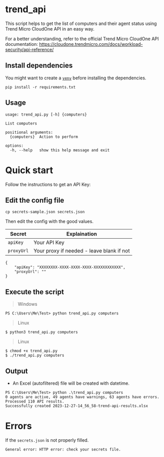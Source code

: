 # trend_api

This script helps to get the list of computers and their agent status using Trend Micro CloudOne API in an easy way.

For a better understanding, refer to the official Trend Micro CloudOne API documentation: https://cloudone.trendmicro.com/docs/workload-security/api-reference/

## Install dependencies

You might want to create a [`venv`](https://docs.python.org/3/library/venv.html) before installing the dependencies.

```
pip install -r requirements.txt
```

## Usage

```
usage: trend_api.py [-h] {computers}

List computers

positional arguments:
  {computers}  Action to perform

options:
  -h, --help   show this help message and exit
```

# Quick start

Follow the instructions to get an API Key:

## Edit the config file
```
cp secrets-sample.json secrets.json
```

Then edit the config with the good values.

| Secret | Explaination |
|----------|--------------|
|`apiKey`| Your API Key |
|`proxyUrl`| Your proxy if needed - leave blank if not |

```
{
    "apiKey": "XXXXXXXX-XXXX-XXXX-XXXX-XXXXXXXXXXXX",
    "proxyUrl": ""
}
```

## Execute the script

> Windows

```
PS C:\Users\Me\Test> python trend_api.py computers
```

> Linux

```
$ python3 trend_api.py computers
```

> Linux  

```
$ chmod +x trend_api.py
$ ./trend_api.py computers
```

## Output

- An Excel (autofiltered) file will be created with datetime.

```
PS C:\Users\Me\Test> python .\trend_api.py computers
0 agents are active, 49 agents have warnings, 63 agents have errors.
Processed 110 API results.
Successfully created 2023-12-27-14_56_58-trend-api-results.xlsx
```

# Errors

If the `secrets.json` is not properly filled.
```
General error: HTTP error: check your secrets file.
```
